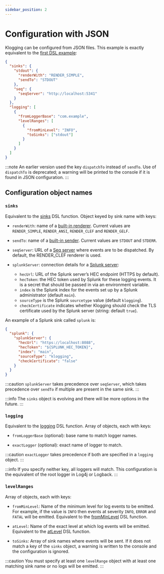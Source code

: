 ```yaml
---
sidebar_position: 2
---
```


# Configuration with JSON

Klogging can be configured from JSON files. This example is exactly equivalent to
the [first DSL example](dsl#a-simple-example):

```json
{
  "sinks": {
    "stdout": {
      "renderWith": "RENDER_SIMPLE",
      "sendTo": "STDOUT"
    },
    "seq": {
      "seqServer": "http://localhost:5341"
    }
  },
  "logging": [
    {
      "fromLoggerBase": "com.example",
      "levelRanges": [
        {
          "fromMinLevel": "INFO",
          "toSinks": ["stdout"]
        }
      ]
    }
  ]
}
```

:::note
An earlier version used the key `dispatchTo` instead of `sendTo`. Use of `dispatchTo` is deprecated;
a warning will be printed to the console if it is found in JSON configuration.
:::

## Configuration object names

### `sinks`

Equivalent to the [sinks](dsl#sink) DSL function. Object keyed by sink name with keys:

- `renderWith`: name of a [built-in renderer](built-ins#rendering). Current values are `RENDER_SIMPLE`,
  `RENDER_ANSI`, `RENDER_CLEF` and `RENDER_GELF`.

- `sendTo`: name of a [built-in sender](built-ins#sending). Current values are `STDOUT` and
  `STDERR`.

- `seqServer`: URL of a [Seq server](https://datalust.co) where events are to be dispatched. By default,
  the RENDER_CLEF renderer is used.

- `splunkServer`: connection details for a [Splunk server](https://www.splunk.com):
  - `hecUrl`: URL of the Splunk server’s HEC endpoint (HTTPS by default).
  - `hecToken`: the HEC token used by Splunk for these logging events. It is a secret
    that should be passed in via an environment variable.
  - `index` is the Splunk index for the events set up by a Splunk administrator (default `main`).
  - `sourceType` is the Splunk `sourcetype` value (default `klogging`).
  - `checkCertificate` indicates whether Klogging should check the TLS certificate used by the
    Splunk server (string: default `true`).

An example of a Splunk sink called `splunk` is:

```json
{
  "splunk": {
    "splunkServer": {
      "hecUrl": "https://localhost:8088",
      "hecToken": "${SPLUNK_HEC_TOKEN}",
      "index": "main",
      "sourceType": "klogging",
      "checkCertificate": "false"
    }
  }
}
```

:::caution
`splunkServer` takes precedence over `seqServer`, which takes precedence over `sendTo`
if multiple are present in the same sink.
:::

:::info
The `sinks` object is evolving and there will be more options in the future.
:::

### `logging`

Equivalent to the [logging](dsl#logging) DSL function. Array of objects, each with keys:

- `fromLoggerBase` (optional): base name to match logger names.

- `exactLogger` (optional): exact name of logger to match.

:::caution
`exactLogger` takes precedence if both are specified in a `logging` object.
:::

:::info
If you specify neither key, all loggers will match. This configuration is the equivalent of the root logger in
Log4j or Logback.
:::

### `levelRanges`

Array of objects, each with keys:

- `fromMinLevel`: Name of the minimum level for log events to be emitted. For example, if the value is `INFO` then
  events at severity `INFO`, `ERROR` and
  `FATAL` will be emitted. Equivalent to the [fromMinLevel](dsl#fromminlevel-and-atlevel) DSL function.

- `atLevel`: Name of the exact level at which log events will be emitted. Equivalent to
  the [atLevel](dsl#fromminlevel-and-atlevel) DSL function.

- `toSinks`: Array of sink names where events will be sent. If it does not match a key of the `sinks` object, a
  warning is written to the console and the configuration is ignored.

:::caution
You must specify at least one `levelRange` object with at least one matching sink name or no logs will be
emitted.
:::
